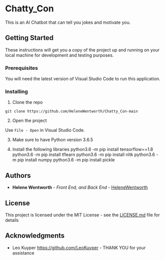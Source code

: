 # Chatty_Con

This is an AI Chatbot that can tell you jokes and motivate you.

## Getting Started

These instructions will get you a copy of the project up and running on your local machine for development and testing purposes.

### Prerequisites

You will need the latest version of Visual Studio Code to run this application.

<!--A step by step series of examples that tell you how to get a development env running-->
### Installing

1. Clone the repo
```
git clone https://github.com/HeleneWentworth/Chatty_Con-main
```
2. Open the project

Use `File - Open` in Visual Studio Code.

3. Make sure to have Python version 3.6.5

4. Install the following libraries
 python3.6 -m pip install tensorflow==1.8
 python3.6 -m pip install tflearn
 python3.6 -m pip install nltk
 python3.6 -m pip install numpy
 python3.6 -m pip install pickle


## Authors

* **Helene Wentworth** - *Front End, and Back End* - [HeleneWentworth](https://github.com/HeleneWentworth)

## License

This project is licensed under the MIT License - see the [LICENSE.md](LICENSE.md) file for details

## Acknowledgments

* Leo  Kuyper https://github.com/LeoKuyper - THANK YOU for your assistance
